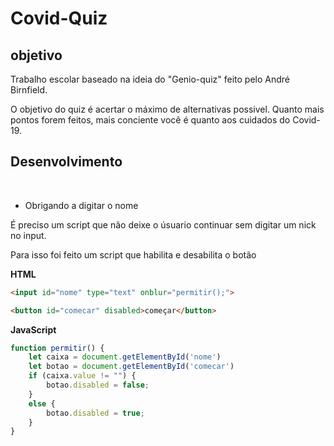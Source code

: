# Covid-Quiz
 
## objetivo

Trabalho escolar baseado na ideia do "Genio-quiz" feito pelo André Birnfield.

O objetivo do quiz é acertar o máximo de alternativas possivel. Quanto mais pontos forem feitos, mais conciente você é quanto aos cuidados do Covid-19.

## Desenvolvimento

<br>

* Obrigando a digitar o nome

É preciso um script que não deixe o úsuario continuar sem digitar um nick no input.

Para isso foi feito um script que habilita e desabilita o botão

**HTML**
```html
<input id="nome" type="text" onblur="permitir();">

<button id="comecar" disabled>começar</button>
```

**JavaScript**
```js
function permitir() {
    let caixa = document.getElementById('nome')
    let botao = document.getElementById('comecar')
    if (caixa.value != "") {
        botao.disabled = false;
    }
    else {
        botao.disabled = true;
    }
}
```
